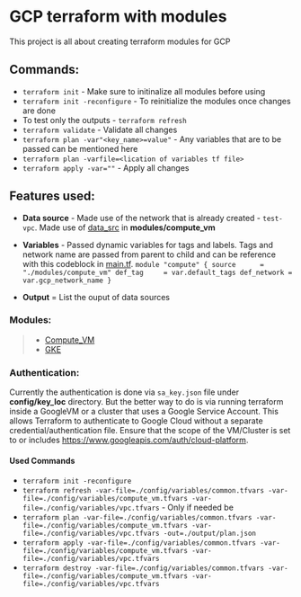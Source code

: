 # GCP terraform with modules

This project is all about creating terraform modules for GCP

## **Commands**:
- `terraform init` -  Make sure to initinalize all modules before using
- `terraform init -reconfigure` - To reinitialize the modules once changes are done
- To test only the outputs  - `terraform refresh`
- `terraform validate` - Validate all changes
- `terraform plan -var"<key_name>=value"` - Any variables that are to be passed can be mentioned here
- `terraform plan -varfile=<lication of variables tf file>`
- `terraform apply -var=""` -  Apply all changes

## **Features used:**
   - **Data source**
    - Made use of the network that is already created - `test-vpc`. Made use of [data_src](/modules/compute_vm/data_sources.tf) in **modules/compute_vm**
   - **Variables** - Passed dynamic variables for tags and labels. Tags and network name are passed from parent to child and can be reference with this codeblock in [main.tf](./main.tf). 
    `module "compute" {
  source      = "./modules/compute_vm"
  def_tag     = var.default_tags
  def_network = var.gcp_network_name
} `
  
   - **Output** =  List the ouput of data sources

### Modules:
 >- [Compute_VM](./modules/compute_vm/README.md)
 >-  [GKE](./modules/gke/README.md)

### Authentication:
Currently the authentication is done via `sa_key.json` file under **config/key_loc** directory. But the better way to do is via running terraform inside a GoogleVM or a cluster that uses a Google Service Account. This allows Terraform to authenticate to Google Cloud without a separate credential/authentication file. Ensure that the scope of the VM/Cluster is set to or includes https://www.googleapis.com/auth/cloud-platform.

#### Used Commands
 - `terraform init -reconfigure`
 - `terraform refresh -var-file=./config/variables/common.tfvars -var-file=./config/variables/compute_vm.tfvars -var-file=./config/variables/vpc.tfvars` - Only if needed be
 - `terraform plan -var-file=./config/variables/common.tfvars -var-file=./config/variables/compute_vm.tfvars -var-file=./config/variables/vpc.tfvars -out=./output/plan.json`
 - `terraform apply -var-file=./config/variables/common.tfvars -var-file=./config/variables/compute_vm.tfvars -var-file=./config/variables/vpc.tfvars`
 - `terraform destroy -var-file=./config/variables/common.tfvars -var-file=./config/variables/compute_vm.tfvars -var-file=./config/variables/vpc.tfvars`
